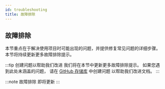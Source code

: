 ```yaml
---
id: troubleshooting
title: 故障排除
---
```


## 故障排除

本节重点在于解决使用项目时可能出现的问题，并提供修复常见问题的详细步骤。
本节将持续更新更多故障排除提示。

:::tip 创建问题以帮助我们改进
我们将在本节中更新更多故障排除提示。
如果您遇到此处未涵盖的问题，
请在 [GitHub 存储库](https://github.com/whats2000/CodeBRT/issues) 中创建问题
以帮助我们改进文档。
:::

:::note 故障排除
即将更新
:::
